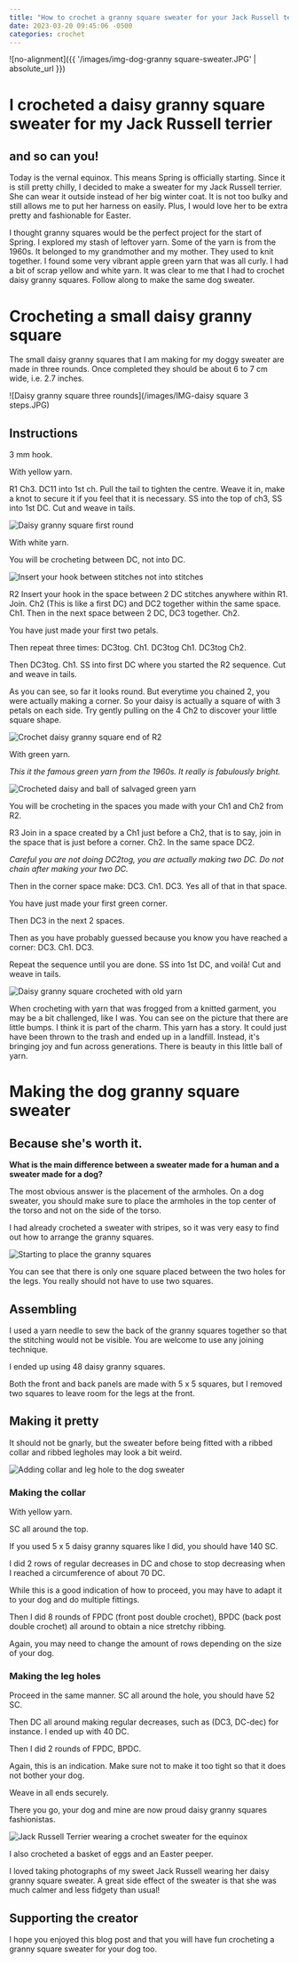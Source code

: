 ```yaml
---
title: "How to crochet a granny square sweater for your Jack Russell terrier"
date: 2023-03-20 09:45:06 -0500
categories: crochet
---
```


![no-alignment]({{ '/images/img-dog-granny square-sweater.JPG' | absolute_url }})

# I crocheted a daisy granny square sweater for my Jack Russell terrier

## and so can you!

Today is the vernal equinox. This means Spring is officially starting. Since it is still pretty chilly, I decided to make a sweater for my Jack Russell terrier. She can wear it outside instead of her big winter coat. It is not too bulky and still allows me to put her harness on easily. Plus, I would love her to be extra pretty and fashionable for Easter.

I thought granny squares would be the perfect project for the start of Spring. I explored my stash of leftover yarn. Some of the yarn is from the 1960s. It belonged to my grandmother and my mother. They used to knit together. I found some very vibrant apple green yarn that was all curly. I had a bit of scrap yellow and white yarn. It was clear to me that I had to crochet daisy granny squares. Follow along to make the same dog sweater.

# Crocheting a small daisy granny square

The small daisy granny squares that I am making for my doggy sweater are made in three rounds. Once completed they should be about 6 to 7 cm wide, i.e. 2.7 inches.

![Daisy granny square three rounds](/images/IMG-daisy square 3 steps.JPG)

## Instructions

3 mm hook.

With yellow yarn.

R1 Ch3. DC11 into 1st ch. Pull the tail to tighten the centre. Weave it in, make a knot to secure it if you feel that it is necessary. 
SS into the top of ch3, SS into 1st DC. Cut and weave in tails.

![Daisy granny square first round](/images/img-daisy-r1.JPG)

With white yarn.

You will be crocheting between DC, not into DC.

![Insert your hook between stitches not into stitches](/images/img-daisy-crochet-begin-r2.JPG)

R2 Insert your hook in the space between 2 DC stitches anywhere within R1. Join. Ch2 (This is like a first DC) and DC2 together within the same space. Ch1.
Then in the next space between 2 DC, DC3 together. Ch2.

You have just made your first two petals.

Then repeat three times: DC3tog. Ch1. DC3tog Ch1. DC3tog Ch2.

Then DC3tog. Ch1. SS into first DC where you started the R2 sequence. Cut and weave in tails.

As you can see, so far it looks round. But everytime you chained 2, you were actually making a corner. So your daisy is actually a square of with 3 petals on each side. Try gently pulling on the 4 Ch2 to discover your little square shape.

![Crochet daisy granny square end of R2](/images/IMG_daisy-granny-square-endR2.JPG)

With green yarn.

*This it the famous green yarn from the 1960s. It really is fabulously bright.*

![Crocheted daisy and ball of salvaged green yarn](/images/IMG_daisy-and-green-yarn.JPG)

You will be crocheting in the spaces you made with your Ch1 and Ch2 from R2. 

R3 Join in a space created by a Ch1 just before a Ch2, that is to say, join in the space that is just before a corner. Ch2. In the same space DC2. 

*Careful you are not doing DC2tog, you are actually making two DC. Do not chain after making your two DC.*

Then in the corner space make: DC3. Ch1. DC3. Yes all of that in that space.

You have just made your first green corner.

Then DC3 in the next 2 spaces.

Then as you have probably guessed because you know you have reached a corner: DC3. Ch1. DC3.

Repeat the sequence until you are done. SS into 1st DC, and voilà! Cut and weave in tails.

![Daisy granny square crocheted with old yarn](/images/IMG-daisy-granny-square-finished.JPG)

When crocheting with yarn that was frogged from a knitted garment, you may be a bit challenged, like I was. You can see on the picture that there are little bumps. I think it is part of the charm. This yarn has a story. It could just have been thrown to the trash and ended up in a landfill. Instead, it's bringing joy and fun across generations. There is beauty in this little ball of yarn.


# Making the dog granny square sweater

## Because she's worth it.

**What is the main difference between a sweater made for a human and a sweater made for a dog?**

The most obvious answer is the placement of the armholes. On a dog sweater, you should make sure to place the armholes in the top center of the torso and not on the side of the torso.

I had already crocheted a sweater with stripes, so it was very easy to find out how to arrange the granny squares.

![Starting to place the granny squares](/images/IMG-daisy-squares-on-sweater.JPG)

You can see that there is only one square placed between the two holes for the legs. You really should not have to use two squares.


## Assembling

I used a yarn needle to sew the back of the granny squares together so that the stitching would not be visible. You are welcome to use any joining technique.

I ended up using 48 daisy granny squares.

Both the front and back panels are made with 5 x 5 squares, but I removed two squares to leave room for the legs at the front.

## Making it pretty

It should not be gnarly, but the sweater before being fitted with a ribbed collar and ribbed legholes may look a bit weird. 

![Adding collar and leg hole to the dog sweater](/images/IMG-daisy-suare-sweater-ribbing.JPG)

### Making the collar

With yellow yarn.

SC all around the top.

If you used 5 x 5 daisy granny squares like I did, you should have 140 SC.

I did 2 rows of regular decreases in DC and chose to stop decreasing when I reached a circumference of about 70 DC. 

While this is a good indication of how to proceed, you may have to adapt it to your dog and do multiple fittings.

Then I did 8 rounds of FPDC (front post double crochet), BPDC (back post double crochet) all around to obtain a nice stretchy ribbing.

Again, you may need to change the amount of rows depending on the size of your dog. 

### Making the leg holes

Proceed in the same manner. SC all around the hole, you should have 52 SC.

Then DC all around making regular decreases, such as (DC3, DC-dec) for instance. I ended up with 40 DC. 

Then I did 2 rounds of FPDC, BPDC.

Again, this is an indication. Make sure not to make it too tight so that it does not bother your dog.


Weave in all ends securely.

There you go, your dog and mine are now proud daisy granny squares fashionistas. 


![Jack Russell Terrier wearing a crochet sweater for the equinox](/images/IMG_finished_dog_dweater_easter.JPG)

I also crocheted a basket of eggs and an Easter peeper.

I loved taking photographs of my sweet Jack Russell wearing her daisy granny square sweater. A great side effect of the sweater is that she was much calmer and less fidgety than usual!

## Supporting the creator

I hope you enjoyed this blog post and that you will have fun crocheting a granny square sweater for your dog too. 

